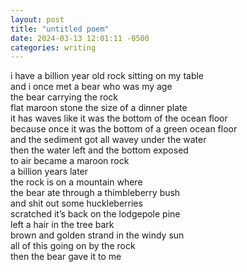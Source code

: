 ```yaml
---
layout: post
title: "untitled poem"
date: 2024-03-13 12:01:11 -0500
categories: writing
---
```


i have a billion year old rock sitting on my table  
and i once met a bear who was my age  
the bear carrying the rock  
flat maroon stone the size of a dinner plate  
it has waves like it was the bottom of the ocean floor  
because once it was the bottom of a green ocean floor  
and the sediment got all wavey under the water  
then the water left and the bottom exposed  
to air became a maroon rock  
a billion years later  
the rock is on a mountain where  
the bear ate through a thimbleberry bush  
and shit out some huckleberries  
scratched it’s back on the lodgepole pine  
left a hair in the tree bark  
brown and golden strand in the windy sun  
all of this going on by the rock  
then the bear gave it to me  
